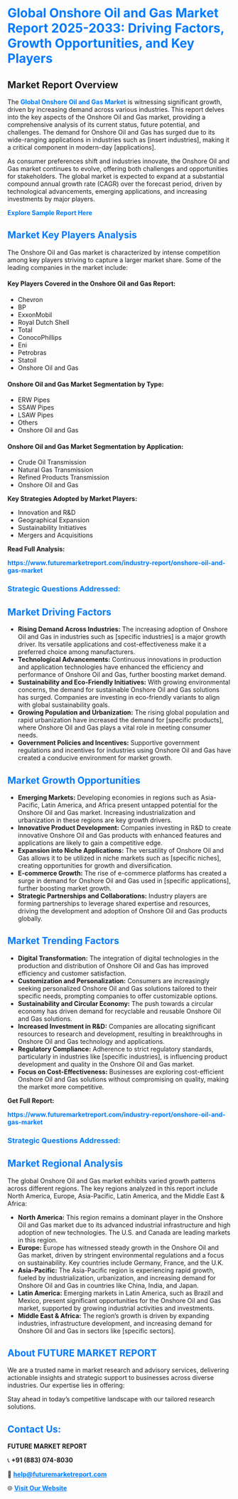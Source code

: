 <h1 style="color: #007BFF;">Global Onshore Oil and Gas Market Report 2025-2033: Driving Factors, Growth Opportunities, and Key Players</h1>

<section id="overview">
<h2>Market Report Overview</h2>
<p>The <a href="https://www.futuremarketreport.com/industry-report/onshore-oil-and-gas-market" style="color: #007BFF; text-decoration: none;"><strong>Global Onshore Oil and Gas Market</strong></a> is witnessing significant growth, driven by increasing demand across various industries. This report delves into the key aspects of the Onshore Oil and Gas market, providing a comprehensive analysis of its current status, future potential, and challenges. The demand for Onshore Oil and Gas has surged due to its wide-ranging applications in industries such as [insert industries], making it a critical component in modern-day [applications].</p>
<p>As consumer preferences shift and industries innovate, the Onshore Oil and Gas market continues to evolve, offering both challenges and opportunities for stakeholders. The global market is expected to expand at a substantial compound annual growth rate (CAGR) over the forecast period, driven by technological advancements, emerging applications, and increasing investments by major players.</p>
</section>

<section id="overview">
<p><a href="https://www.futuremarketreport.com/request-sample/reportId=108170" style="color: #007BFF; text-decoration: none;"><strong>Explore Sample Report Here</strong></a></p>
</section>

<section id="key-players">
<h2 style="color: #007BFF;">Market Key Players Analysis</h2>
<p>The Onshore Oil and Gas market is characterized by intense competition among key players striving to capture a larger market share. Some of the leading companies in the market include:</p>
<h4>Key Players Covered in the Onshore Oil and Gas Report:</h4>
<ul><li>Chevron</li><li>BP</li><li>ExxonMobil</li><li>Royal Dutch Shell</li><li>Total</li><li>ConocoPhillips</li><li>Eni</li><li>Petrobras</li><li>Statoil</li><li>Onshore Oil and Gas</li></ul>
<h4>Onshore Oil and Gas Market Segmentation by Type:</h4>
<ul><li>ERW Pipes</li><li>SSAW Pipes</li><li>LSAW Pipes</li><li>Others</li><li>Onshore Oil and Gas</li></ul>

<h4>Onshore Oil and Gas Market Segmentation by Application:</h4>
<ul><li>Crude Oil Transmission</li><li>Natural Gas Transmission</li><li>Refined Products Transmission</li><li>Onshore Oil and Gas</li></ul>
<p><strong>Key Strategies Adopted by Market Players:</strong></p>
<ul>
<li>Innovation and R&D</li>
<li>Geographical Expansion</li>
<li>Sustainability Initiatives</li>
<li>Mergers and Acquisitions</li>
</ul>
</section>

<section>
<p><strong>Read Full Analysis: </strong></p><a href="https://www.futuremarketreport.com/industry-report/onshore-oil-and-gas-market" style="color: #007BFF; text-decoration: none;"><strong>https://www.futuremarketreport.com/industry-report/onshore-oil-and-gas-market</strong></a>
<h3 style="color: #007BFF;">Strategic Questions Addressed:</h3>
</section>

<section id="driving-factors">
<h2 style="color: #007BFF;">Market Driving Factors</h2>
<ul>
<li><strong>Rising Demand Across Industries:</strong> The increasing adoption of Onshore Oil and Gas in industries such as [specific industries] is a major growth driver. Its versatile applications and cost-effectiveness make it a preferred choice among manufacturers.</li>
<li><strong>Technological Advancements:</strong> Continuous innovations in production and application technologies have enhanced the efficiency and performance of Onshore Oil and Gas, further boosting market demand.</li>
<li><strong>Sustainability and Eco-Friendly Initiatives:</strong> With growing environmental concerns, the demand for sustainable Onshore Oil and Gas solutions has surged. Companies are investing in eco-friendly variants to align with global sustainability goals.</li>
<li><strong>Growing Population and Urbanization:</strong> The rising global population and rapid urbanization have increased the demand for [specific products], where Onshore Oil and Gas plays a vital role in meeting consumer needs.</li>
<li><strong>Government Policies and Incentives:</strong> Supportive government regulations and incentives for industries using Onshore Oil and Gas have created a conducive environment for market growth.</li>
</ul>
</section>

<section id="growth-opportunities">
<h2 style="color: #007BFF;">Market Growth Opportunities</h2>
<ul>
<li><strong>Emerging Markets:</strong> Developing economies in regions such as Asia-Pacific, Latin America, and Africa present untapped potential for the Onshore Oil and Gas market. Increasing industrialization and urbanization in these regions are key growth drivers.</li>
<li><strong>Innovative Product Development:</strong> Companies investing in R&D to create innovative Onshore Oil and Gas products with enhanced features and applications are likely to gain a competitive edge.</li>
<li><strong>Expansion into Niche Applications:</strong> The versatility of Onshore Oil and Gas allows it to be utilized in niche markets such as [specific niches], creating opportunities for growth and diversification.</li>
<li><strong>E-commerce Growth:</strong> The rise of e-commerce platforms has created a surge in demand for Onshore Oil and Gas used in [specific applications], further boosting market growth.</li>
<li><strong>Strategic Partnerships and Collaborations:</strong> Industry players are forming partnerships to leverage shared expertise and resources, driving the development and adoption of Onshore Oil and Gas products globally.</li>
</ul>
</section>

<section id="trending-factors">
<h2 style="color: #007BFF;">Market Trending Factors</h2>
<ul>
<li><strong>Digital Transformation:</strong> The integration of digital technologies in the production and distribution of Onshore Oil and Gas has improved efficiency and customer satisfaction.</li>
<li><strong>Customization and Personalization:</strong> Consumers are increasingly seeking personalized Onshore Oil and Gas solutions tailored to their specific needs, prompting companies to offer customizable options.</li>
<li><strong>Sustainability and Circular Economy:</strong> The push towards a circular economy has driven demand for recyclable and reusable Onshore Oil and Gas solutions.</li>
<li><strong>Increased Investment in R&D:</strong> Companies are allocating significant resources to research and development, resulting in breakthroughs in Onshore Oil and Gas technology and applications.</li>
<li><strong>Regulatory Compliance:</strong> Adherence to strict regulatory standards, particularly in industries like [specific industries], is influencing product development and quality in the Onshore Oil and Gas market.</li>
<li><strong>Focus on Cost-Effectiveness:</strong> Businesses are exploring cost-efficient Onshore Oil and Gas solutions without compromising on quality, making the market more competitive.</li>
</ul>
</section>

<section>
<p><strong>Get Full Report: </strong></p><a href="https://www.futuremarketreport.com/industry-report/onshore-oil-and-gas-market" style="color: #007BFF; text-decoration: none;"><strong>https://www.futuremarketreport.com/industry-report/onshore-oil-and-gas-market</strong></a>
<h3 style="color: #007BFF;">Strategic Questions Addressed:</h3>
</section>


<section id="regional-analysis">
<h2 style="color: #007BFF;">Market Regional Analysis</h2>
<p>The global Onshore Oil and Gas market exhibits varied growth patterns across different regions. The key regions analyzed in this report include North America, Europe, Asia-Pacific, Latin America, and the Middle East & Africa:</p>
<ul>
<li><strong>North America:</strong> This region remains a dominant player in the Onshore Oil and Gas market due to its advanced industrial infrastructure and high adoption of new technologies. The U.S. and Canada are leading markets in this region.</li>
<li><strong>Europe:</strong> Europe has witnessed steady growth in the Onshore Oil and Gas market, driven by stringent environmental regulations and a focus on sustainability. Key countries include Germany, France, and the U.K.</li>
<li><strong>Asia-Pacific:</strong> The Asia-Pacific region is experiencing rapid growth, fueled by industrialization, urbanization, and increasing demand for Onshore Oil and Gas in countries like China, India, and Japan.</li>
<li><strong>Latin America:</strong> Emerging markets in Latin America, such as Brazil and Mexico, present significant opportunities for the Onshore Oil and Gas market, supported by growing industrial activities and investments.</li>
<li><strong>Middle East & Africa:</strong> The region’s growth is driven by expanding industries, infrastructure development, and increasing demand for Onshore Oil and Gas in sectors like [specific sectors].</li>
</ul>
</section>

<footer>
<h2 style="color: #007BFF;">About FUTURE MARKET REPORT</h2>
<p>We are a trusted name in market research and advisory services, delivering actionable insights and strategic support to businesses across diverse industries. Our expertise lies in offering:</p>

<p>Stay ahead in today’s competitive landscape with our tailored research solutions.</p>

<h2 style="color: #007BFF;">Contact Us:</h2>
<p><strong>FUTURE MARKET REPORT</strong></p>
<p>📞 <strong>+91 (883) 074-8030</strong></p>
<p>📧 <strong><a href="mailto:help@futuremarketreport.com" style="color: #007BFF;">help@futuremarketreport.com</a></strong></p>
<p>🌐 <strong><a href="https://www.futuremarketreport.com/" style="color: #007BFF;">Visit Our Website</a></strong></p>
</footer>
